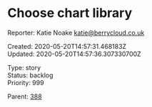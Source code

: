 # Choose chart library

Reporter: Katie Noake <katie@berrycloud.co.uk>  

Created: 2020-05-20T14:57:31.468183Z  
Updated: 2020-05-20T14:57:36.307330700Z

Type: story  
Status: backlog  
Priority: 999

Parent: [388](388.md "Condensed chart design")
